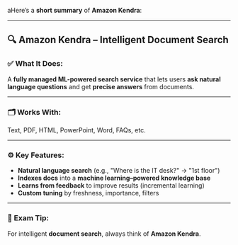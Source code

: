 aHere’s a **short summary** of **Amazon Kendra**:

---

## 🔍 Amazon Kendra – Intelligent Document Search

### ✅ What It Does:

A **fully managed ML-powered search service** that lets users **ask natural language questions** and get **precise answers** from documents.

---

### 🗂️ Works With:

Text, PDF, HTML, PowerPoint, Word, FAQs, etc.

---

### ⚙️ Key Features:

* **Natural language search** (e.g., "Where is the IT desk?" → "1st floor")
* **Indexes docs** into a **machine learning–powered knowledge base**
* **Learns from feedback** to improve results (incremental learning)
* **Custom tuning** by freshness, importance, filters

---

### 📌 Exam Tip:

For intelligent **document search**, always think of **Amazon Kendra**.
